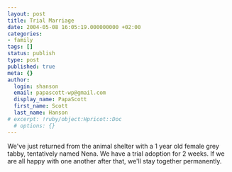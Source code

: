 ```yaml
---
layout: post
title: Trial Marriage
date: 2004-05-08 16:05:19.000000000 +02:00
categories:
- family
tags: []
status: publish
type: post
published: true
meta: {}
author:
  login: shanson
  email: papascott-wp@gmail.com
  display_name: PapaScott
  first_name: Scott
  last_name: Hanson
# excerpt: !ruby/object:Hpricot::Doc
  # options: {}
---
```

<p>We've just returned from the animal shelter with a 1 year old female grey tabby, tentatively named Nena. We have a trial adoption for 2 weeks. If we are all happy with one another after that, we'll stay together permanently.</p>
